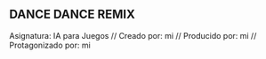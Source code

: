 DANCE DANCE REMIX
-----------------

Asignatura: IA para Juegos //
Creado por: mi //
Producido por: mi //
Protagonizado por: mi
